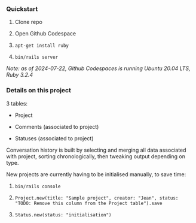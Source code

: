 
### Quickstart

1. Clone repo

2. Open Github Codespace

3. `apt-get install ruby`

4. `bin/rails server`

*Note: as of 2024-07-22, Github Codespaces is running Ubuntu 20.04 LTS, Ruby 3.2.4*


###  Details on this project

3 tables:

- Project

- Comments (associated to project)

- Statuses (associated to project)

Conversation history is built by selecting and merging all data
associated with project, sorting chronologically, then tweaking output
depending on type.

New projects are currently having to be initialised manually, to save time:

1. `bin/rails console`

2. `Project.new(title: "Sample project", creator: "Jean", status: "TODO: Remove this column from the Project table").save`

3. `Status.new(status: "initialisation")`